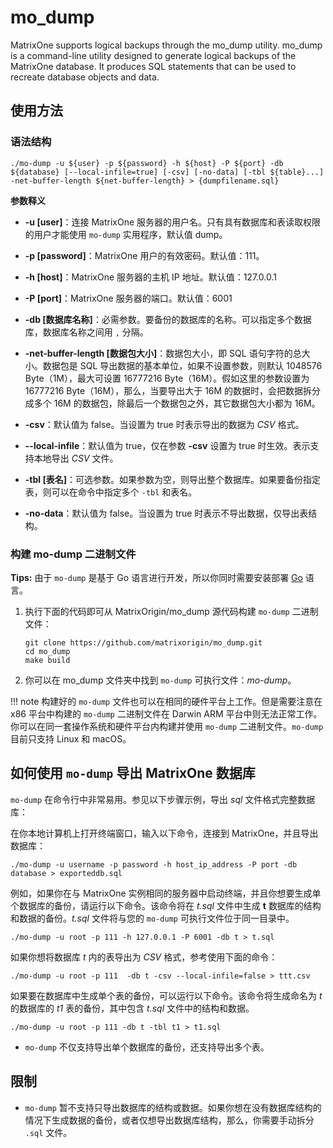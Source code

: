 # mo_dump
MatrixOne supports logical backups through the mo_dump utility. mo_dump is a command-line utility designed to generate logical backups of the MatrixOne database. It produces SQL statements that can be used to recreate database objects and data.

## 使用方法

### 语法结构

```
./mo-dump -u ${user} -p ${password} -h ${host} -P ${port} -db ${database} [--local-infile=true] [-csv] [-no-data] [-tbl ${table}...] -net-buffer-length ${net-buffer-length} > {dumpfilename.sql}
```

**参数释义**

- **-u [user]**：连接 MatrixOne 服务器的用户名。只有具有数据库和表读取权限的用户才能使用 `mo-dump` 实用程序，默认值 dump。

- **-p [password]**：MatrixOne 用户的有效密码。默认值：111。

- **-h [host]**：MatrixOne 服务器的主机 IP 地址。默认值：127.0.0.1

- **-P [port]**：MatrixOne 服务器的端口。默认值：6001

- **-db [数据库名称]**：必需参数。要备份的数据库的名称。可以指定多个数据库，数据库名称之间用 `,` 分隔。

- **-net-buffer-length [数据包大小]**：数据包大小，即 SQL 语句字符的总大小。数据包是 SQL 导出数据的基本单位，如果不设置参数，则默认 1048576 Byte（1M），最大可设置 16777216 Byte（16M）。假如这里的参数设置为 16777216 Byte（16M），那么，当要导出大于 16M 的数据时，会把数据拆分成多个 16M 的数据包，除最后一个数据包之外，其它数据包大小都为 16M。

- **-csv**：默认值为 false。当设置为 true 时表示导出的数据为 *CSV* 格式。

- **--local-infile**：默认值为 true，仅在参数 **-csv** 设置为 true 时生效。表示支持本地导出 *CSV* 文件。

- **-tbl [表名]**：可选参数。如果参数为空，则导出整个数据库。如果要备份指定表，则可以在命令中指定多个 `-tbl` 和表名。

- **-no-data**：默认值为 false。当设置为 true 时表示不导出数据，仅导出表结构。


### 构建 mo-dump 二进制文件
__Tips:__ 由于 `mo-dump` 是基于 Go 语言进行开发，所以你同时需要安装部署 <a href="https://go.dev/doc/install" target="_blank">Go</a> 语言。

1. 执行下面的代码即可从 MatrixOrigin/mo_dump 源代码构建 `mo-dump` 二进制文件：

    ```
    git clone https://github.com/matrixorigin/mo_dump.git
    cd mo_dump
    make build
    ```

2. 你可以在 mo_dump 文件夹中找到 `mo-dump` 可执行文件：*mo-dump*。

!!! note
    构建好的 `mo-dump` 文件也可以在相同的硬件平台上工作。但是需要注意在 x86 平台中构建的 `mo-dump` 二进制文件在 Darwin ARM 平台中则无法正常工作。你可以在同一套操作系统和硬件平台内构建并使用 `mo-dump` 二进制文件。`mo-dump` 目前只支持 Linux 和 macOS。

## 如何使用 `mo-dump` 导出 MatrixOne 数据库

`mo-dump` 在命令行中非常易用。参见以下步骤示例，导出 *sql* 文件格式完整数据库：

在你本地计算机上打开终端窗口，输入以下命令，连接到 MatrixOne，并且导出数据库：

```
./mo-dump -u username -p password -h host_ip_address -P port -db database > exporteddb.sql
```

例如，如果你在与 MatrixOne 实例相同的服务器中启动终端，并且你想要生成单个数据库的备份，请运行以下命令。该命令将在 *t.sql* 文件中生成 **t** 数据库的结构和数据的备份。*t.sql* 文件将与您的 `mo-dump` 可执行文件位于同一目录中。

```
./mo-dump -u root -p 111 -h 127.0.0.1 -P 6001 -db t > t.sql
```

如果你想将数据库 *t* 内的表导出为 *CSV* 格式，参考使用下面的命令：

```
./mo-dump -u root -p 111  -db t -csv --local-infile=false > ttt.csv
```

如果要在数据库中生成单个表的备份，可以运行以下命令。该命令将生成命名为 *t* 的数据库的 *t1* 表的备份，其中包含 *t.sql* 文件中的结构和数据。

```
./mo-dump -u root -p 111 -db t -tbl t1 > t1.sql
```

* `mo-dump`  不仅支持导出单个数据库的备份，还支持导出多个表。


## 限制
* `mo-dump` 暂不支持只导出数据库的结构或数据。如果你想在没有数据库结构的情况下生成数据的备份，或者仅想导出数据库结构，那么，你需要手动拆分 `.sql` 文件。

